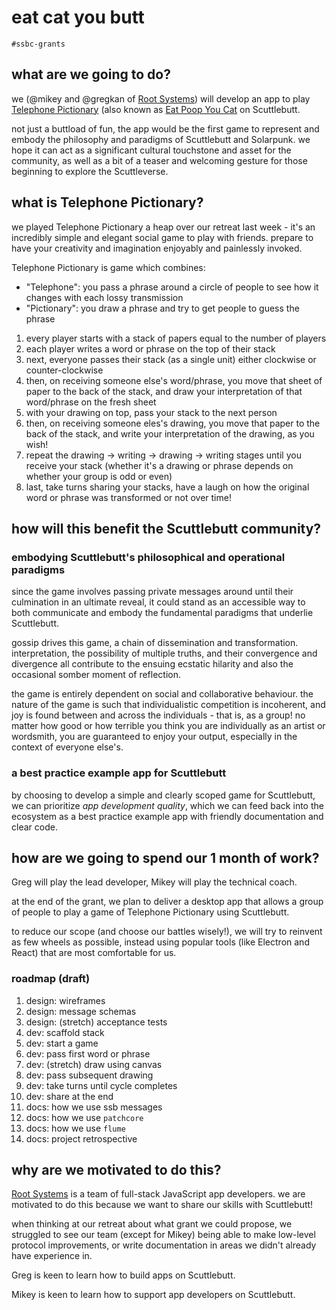 # eat cat you butt

`#ssbc-grants`

## what are we going to do?

we (@mikey and @gregkan of [Root Systems](https://rootsystems.nz)) will develop an app to play [Telephone Pictionary](https://creightoncreation.wordpress.com/2013/07/28/telephone-pictionary-art-a-great-party-game-with-or-without-drinking/) (also known as [Eat Poop You Cat](http://www.annarbor.com/entertainment/eat-poop-you-cat-telestrations-review/) on Scuttlebutt.

not just a buttload of fun, the app would be the first game to represent and embody the philosophy and paradigms of Scuttlebutt and Solarpunk. we hope it can act as a significant cultural touchstone and asset for the community, as well as a bit of a teaser and welcoming gesture for those beginning to explore the Scuttleverse.

## what is Telephone Pictionary?

we played Telephone Pictionary a heap over our retreat last week - it's an incredibly simple and elegant social game to play with friends. prepare to have your creativity and imagination enjoyably and painlessly invoked.

Telephone Pictionary is game which combines:

- "Telephone": you pass a phrase around a circle of people to see how it changes with each lossy transmission
- "Pictionary": you draw a phrase and try to get people to guess the phrase

1. every player starts with a stack of papers equal to the number of players
1. each player writes a word or phrase on the top of their stack
1. next, everyone passes their stack (as a single unit) either clockwise or counter-clockwise
1. then, on receiving someone else's word/phrase, you move that sheet of paper to the back of the stack, and draw your interpretation of that word/phrase on the fresh sheet
1. with your drawing on top, pass your stack to the next person
1. then, on receiving someone eles's drawing, you move that paper to the back of the stack, and write your interpretation of the drawing, as you wish!
1. repeat the drawing -> writing -> drawing -> writing stages until you receive your stack (whether it's a drawing or phrase depends on whether your group is odd or even)
1. last, take turns sharing your stacks, have a laugh on how the original word or phrase was transformed or not over time!

## how will this benefit the Scuttlebutt community?

### embodying Scuttlebutt's philosophical and operational paradigms

since the game involves passing private messages around until their culmination in an ultimate reveal, it could stand as an accessible way to both communicate and embody the fundamental paradigms that underlie Scuttlebutt.

gossip drives this game, a chain of dissemination and transformation. interpretation, the possibility of multiple truths, and their convergence and divergence all contribute to the ensuing ecstatic hilarity and also the occasional somber moment of reflection.

the game is entirely dependent on social and collaborative behaviour. the nature of the game is such that individualistic competition is incoherent, and joy is found between and across the individuals - that is, as a group! no matter how good or how terrible you think you are individually as an artist or wordsmith, you are guaranteed to enjoy your output, especially in the context of everyone else's.

### a best practice example app for Scuttlebutt

by choosing to develop a simple and clearly scoped game for Scuttlebutt, we can prioritize _app development quality_, which we can feed back into the ecosystem as a best practice example app with friendly documentation and clear code.

## how are we going to spend our 1 month of work?

Greg will play the lead developer, Mikey will play the technical coach.

at the end of the grant, we plan to deliver a desktop app that allows a group of people to play a game of Telephone Pictionary using Scuttlebutt.

to reduce our scope (and choose our battles wisely!), we will try to reinvent as few wheels as possible, instead using popular tools (like Electron and React) that are most comfortable for us.

### roadmap (draft)

1. design: wireframes
1. design: message schemas
1. design: (stretch) acceptance tests
1. dev: scaffold stack
1. dev: start a game
1. dev: pass first word or phrase
1. dev: (stretch) draw using canvas
1. dev: pass subsequent drawing
1. dev: take turns until cycle completes
1. dev: share at the end
1. docs: how we use ssb messages
1. docs: how we use `patchcore`
1. docs: how we use `flume`
1. docs: project retrospective

## why are we motivated to do this?

[Root Systems](https://rootsystems.nz) is a team of full-stack JavaScript app developers. we are motivated to do this because we want to share our skills with Scuttlebutt!

when thinking at our retreat about what grant we could propose, we struggled to see our team (except for Mikey) being able to make low-level protocol improvements, or write documentation in areas we didn't already have experience in.

Greg is keen to learn how to build apps on Scuttlebutt.

Mikey is keen to learn how to support app developers on Scuttlebutt.

